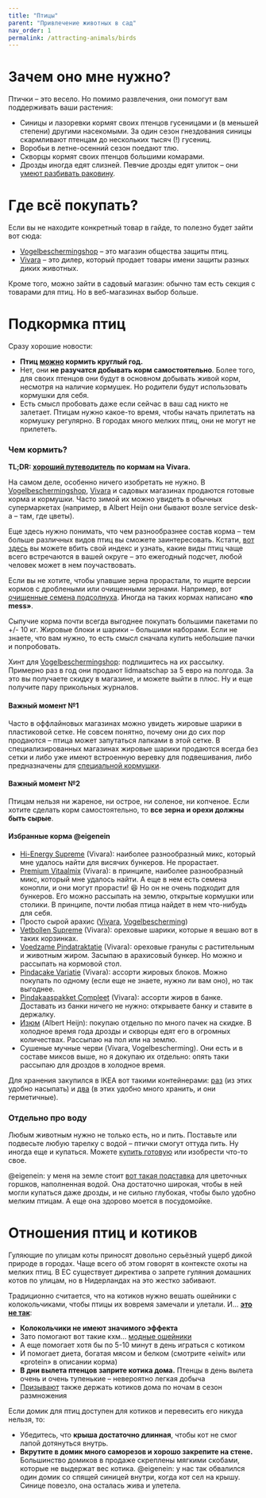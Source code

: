 ```yaml
---
title: "Птицы"
parent: "Привлечение животных в сад"
nav_order: 1
permalink: /attracting-animals/birds
---
```


# Зачем оно мне нужно?

Птички – это весело. Но помимо развлечения, они помогут вам поддерживать ваши растения:

- Синицы и лазоревки кормят своих птенцов гусеницами и (в меньшей степени) другими насекомыми. За один сезон гнездования синицы скармливают птенцам до нескольких тысяч (!) гусениц.
- Воробьи в летне-осенний сезон поедают тлю.
- Скворцы кормят своих птенцов большими комарами.
- Дрозды иногда едят слизней. Певчие дрозды едят улиток – они [умеют разбивать раковину](https://www.youtube.com/watch?v=jyzGgaZuhB8).

# Где всё покупать?

Если вы не находите конкретный товар в гайде, то полезно будет зайти вот сюда:

- [Vogelbeschermingshop](https://www.vogelbeschermingshop.nl/) – это магазин общества защиты птиц.
- [Vivara](https://www.vivara.nl/) – это дилер, который продает товары имени защиты разных диких животных.

Кроме того, можно зайти в садовый магазин: обычно там есть секция с товарами для птиц. Но в веб-магазинах выбор больше.

# Подкормка птиц

Сразу хорошие новости:

- **Птиц [можно](https://www.vogelbescherming.nl/in-mijn-tuin/vogels-voeren/wanneer-voer-je-wat-) кормить круглый год.**
- Нет, они **не разучатся добывать корм самостоятельно**. Более того, для своих птенцов они будут в основном добывать живой корм, несмотря на наличие кормушек. Но родители будут использовать кормушки для себя.
- Есть смысл пробовать даже если сейчас в ваш сад никто не залетает. Птицам нужно какое-то время, чтобы начать прилетать на кормушку регулярно. В городах много мелких птиц, они не могут не прилететь.

### Чем кормить?

**TL;DR: [хороший путеводитель](https://www.vivara.nl/vogelvoerwijzer) по кормам на Vivara.**

На самом деле, особенно ничего изобретать не нужно. В [Vogelbeschermingshop](https://www.vogelbeschermingshop.nl/vogels-in-de-tuin/vogelvoer), [Vivara](https://www.vivara.nl/vogelvoer) и садовых магазинах продаются готовые корма и кормушки. Часто зимой их можно увидеть в обычных супермаркетах (например, в Albert Heijn они бывают возле service desk-а – там, где цветы).

Еще здесь нужно понимать, что чем разнообразнее состав корма – тем больше различных видов птиц вы сможете заинтересовать. Кстати, [вот здесь](https://www.vogelbescherming.nl/tuinvogeltelling/resultaten) вы можете вбить свой индекс и узнать, какие виды птиц чаще всего встречаются в вашей округе – это ежегодный подсчет, любой человек может в нем поучаствовать.

Если вы не хотите, чтобы упавшие зерна прорастали, то ищите версии кормов с дроблеными или очищенными зернами. Например, вот [очищенные семена подсолнуха](https://www.vivara.nl/gehakte-zonnebloemkernen). Иногда на таких кормах написано **«no mess»**.

Сыпучие корма почти всегда выгоднее покупать большими пакетами по +/- 10 кг. Жировые блоки и шарики – большими наборами. Если не знаете, что вам нужно, то есть смысл сначала купить небольшие пачки и попробовать.

Хинт для [Vogelbeschermingshop](https://www.vogelbeschermingshop.nl/): подпишитесь на их рассылку. Примерно раз в год они продают lidmaatschap за 5 евро на полгода. За это вы получаете скидку в магазине, и можете выйти в плюс. Ну и еще получите пару прикольных журналов.

#### Важный момент №1

Часто в оффлайновых магазинах можно увидеть жировые шарики в пластиковой сетке. Не совсем понятно, почему они до сих пор продаются – птица может запутаться лапками в этой сетке. В специализированных магазинах жировые шарики продаются всегда без сетки и либо уже имеют встроенную веревку для подвешивания, либо предназначены для [специальной кормушки](https://www.vivara.nl/voedersystemen/vetbolhouder).

#### Важный момент №2

Птицам нельзя ни жареное, ни острое, ни соленое, ни копченое. Если хотите сделать корм самостоятельно, то **все зерна и орехи должны быть сырые**.

#### Избранные корма @eigenein

- [Hi-Energy Supreme](https://www.vivara.nl/hi-energy-supreme) (Vivara): наиболее разнообразный микс, который мне удалось найти для висячих бункеров. Не прорастает.
- [Premium Vitaalmix](https://www.vivara.nl/premium-vitaalmix) (Vivara): в принципе, наиболее разнообразный микс, который мне удалось найти. А еще в нем есть семена конопли, и они могут прорасти! 😆 Но он не очень подходит для бункеров. Его можно рассыпать на землю, открытые кормушки или столики. В принципе, почти любая птица найдет в нем что-нибудь для себя.
- Просто сырой арахис ([Vivara](https://www.vivara.nl/premium-pindas), [Vogelbescherming](https://www.vogelbeschermingshop.nl/premium-pindas))
- [Vetbollen Supreme](https://www.vivara.nl/doos-met-50-vetbollen-supreme) (Vivara): ореховые шарики, которые я вешаю вот в таких корзинках.
- [Voedzame Pindatraktatie](https://www.vivara.nl/voedzame-pinda-traktatie) (Vivara): ореховые гранулы с растительным и животным жиром. Засыпаю в арахисовый бункер. Но можно и рассыпать на кормовой стол.
- [Pindacake Variatie](https://www.vivara.nl/pindacake-500-ml-variatiepakket) (Vivara): ассорти жировых блоков. Можно покупать по одному (если еще не знаете, нужно ли вам оно), но так выгоднее.
- [Pindakaaspakket Compleet](https://www.vivara.nl/pindakaaspakket-compleet) (Vivara): ассорти жиров в банке. Доставать из банки ничего не нужно: открываете банку и ставите в держалку.
- [Изюм](https://www.ah.nl/producten/product/wi396924/ah-rozijnen-zongedroogd) (Albert Heijn): покупаю отдельно по много пачек на скидке. В холодное время года дрозды и скворцы едят его в огромных количествах. Рассыпаю на пол или на землю.
- Сушеные мучные черви (Vivara, Vogelbescherming). Они есть и в составе миксов выше, но я докупаю их отдельно: опять таки рассыпаю для дроздов в холодное время.

Для хранения закупился в IKEA вот такими контейнерами: [раз](https://www.ikea.com/nl/nl/p/ikea-365-pot-met-deksel-houdbare-producten-transparant-wit-90066708/) (из этих удобно насыпать) и [два](https://www.ikea.com/nl/nl/p/ikea-365-voorraaddoos-groot-rechthoekig-kunststof-10393064/) (в этих удобно много хранить, и они герметичные).

### Отдельно про воду

Любым животным нужно не только есть, но и пить. Поставьте или подвесьте любую тарелку с водой – птички смогут оттуда пить. Ну иногда еще и купаться. Можете [купить готовую](https://www.vivara.nl/catalogsearch/result/?q=Waterschaal) или изобрести что-то свое.

@eigenein: у меня на земле стоит [вот такая подставка](https://www.elho.com/nl/collectie/product/8711904312497/universal-saucer-round-40-anthracite/) для цветочных горшков, наполненная водой. Она достаточно широкая, чтобы в ней могли купаться даже дрозды, и не сильно глубокая, чтобы было удобно мелким птицам. А еще она здорово моется в посудомойке.

# Отношения птиц и котиков

Гуляющие по улицам коты приносят довольно серьёзный ущерб дикой природе в городах. Чаще всего об этом говорят в контексте охоты на мелких птиц. В ЕС существует директива о запрете гуляния домашних котов по улицам, но в Нидерландах на это жестко забивают.

Традиционно считается, что на котиков нужно вешать ошейники с колокольчиками, чтобы птицы их вовремя замечали и улетали. И… **[это не так](https://www.cell.com/current-biology/fulltext/S0960-9822(20)31896-0)**:

- **Колокольчики не имеют значимого эффекта**
- Зато помогают вот такие кхм… [модные ошейники](https://www.birdsbesafe.com/blogs/news/how-does-a-birdsbesafe-collar-cover-fit-around-my-cats-collar)
- А еще помогает хотя бы по 5-10 минут в день играться с котиком
- И помогает диета, богатая мясом и белком (смотрите «eiwit» или «protein» в описании корма)
- **В дни вылета птенцов заприте котика дома.** Птенцы в день вылета очень и очень тупенькие – невероятно легкая добыча
- [Призывают](https://www.rtvnoord.nl/nieuws/810005/Lopend-Vuur-In-het-broedseizoen-moeten-katten-s-nachts-binnen-gehouden-worden) также держать котиков дома по ночам в сезон размножения

Если домик для птиц доступен для котиков и перевесить его никуда нельзя, то:

- Убедитесь, что **крыша достаточно длинная**, чтобы кот не смог лапой дотянуться внутрь.
- **Вкрутите в домик много саморезов и хорошо закрепите на стене.** Большинство домиков в продаже скреплены мягкими скобами, которые не выдержат вес котика. @eigenein: у нас так обвалился один домик со спящей синицей внутри, когда кот сел на крышу. Синице повезло, она осталась жива и улетела.
